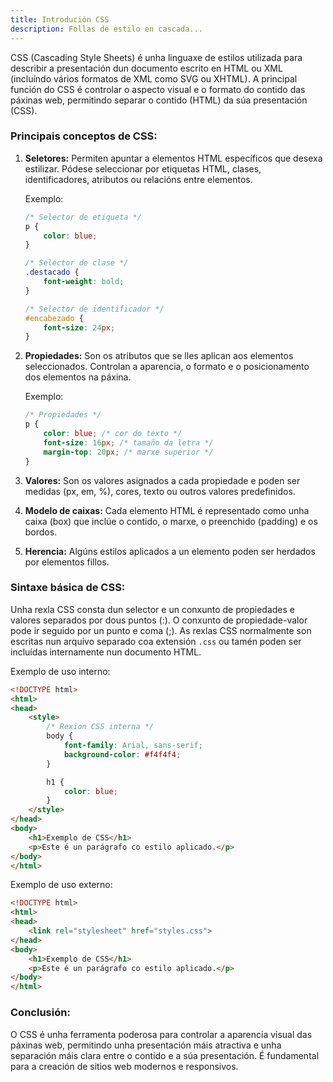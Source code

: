 ```yaml
---
title: Introdución CSS
description: Follas de estilo en cascada...
---
```



CSS (Cascading Style Sheets) é unha linguaxe de estilos utilizada para describir a presentación dun documento escrito en HTML ou XML (incluíndo vários formatos de XML como SVG ou XHTML). A principal función do CSS é controlar o aspecto visual e o formato do contido das páxinas web, permitindo separar o contido (HTML) da súa presentación (CSS).

### Principais conceptos de CSS:

1. **Seletores:** Permiten apuntar a elementos HTML específicos que desexa estilizar. Pódese seleccionar por etiquetas HTML, clases, identificadores, atributos ou relacións entre elementos.

   Exemplo:
   ```css
   /* Selector de etiqueta */
   p {
       color: blue;
   }

   /* Selector de clase */
   .destacado {
       font-weight: bold;
   }

   /* Selector de identificador */
   #encabezado {
       font-size: 24px;
   }
   ```

2. **Propiedades:** Son os atributos que se lles aplican aos elementos seleccionados. Controlan a aparencia, o formato e o posicionamento dos elementos na páxina.

   Exemplo:
   ```css
   /* Propiedades */
   p {
       color: blue; /* cor do texto */
       font-size: 16px; /* tamaño da letra */
       margin-top: 20px; /* marxe superior */
   }
   ```

3. **Valores:** Son os valores asignados a cada propiedade e poden ser medidas (px, em, %), cores, texto ou outros valores predefinidos.

4. **Modelo de caixas:** Cada elemento HTML é representado como unha caixa (box) que inclúe o contido, o marxe, o preenchido (padding) e os bordos.

5. **Herencia:** Algúns estilos aplicados a un elemento poden ser herdados por elementos fillos.

### Sintaxe básica de CSS:

Unha rexla CSS consta dun selector e un conxunto de propiedades e valores separados por dous puntos (:). O conxunto de propiedade-valor pode ir seguido por un punto e coma (;). As rexlas CSS normalmente son escritas nun arquivo separado coa extensión `.css` ou tamén poden ser incluídas internamente nun documento HTML.

Exemplo de uso interno:
```html
<!DOCTYPE html>
<html>
<head>
    <style>
        /* Rexion CSS interna */
        body {
            font-family: Arial, sans-serif;
            background-color: #f4f4f4;
        }

        h1 {
            color: blue;
        }
    </style>
</head>
<body>
    <h1>Exemplo de CSS</h1>
    <p>Este é un parágrafo co estilo aplicado.</p>
</body>
</html>
```

Exemplo de uso externo:
```html
<!DOCTYPE html>
<html>
<head>
    <link rel="stylesheet" href="styles.css">
</head>
<body>
    <h1>Exemplo de CSS</h1>
    <p>Este é un parágrafo co estilo aplicado.</p>
</body>
</html>
```

### Conclusión:

O CSS é unha ferramenta poderosa para controlar a aparencia visual das páxinas web, permitindo unha presentación máis atractiva e unha separación máis clara entre o contido e a súa presentación. É fundamental para a creación de sitios web modernos e responsivos.